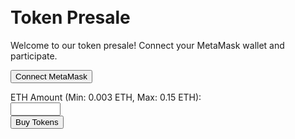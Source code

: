 <p><br><br><br>  <meta charset="UTF-8"><br>  <meta name="viewport" content="width=device-width, initial-scale=1.0"><br>  <title>Token Presale</title></p><style>    body {<br>      font-family: Arial, sans-serif;<br>      margin: 0;<br>      padding: 20px;<br>      background-color: #f4f4f9;<br>      color: #333;<br>    }<br>    h1 {<br>      color: #4CAF50;<br>    }<br>    form {<br>      background: #fff;<br>      padding: 20px;<br>      border-radius: 8px;<br>      box-shadow: 0 2px 4px rgba(0, 0, 0, 0.1);<br>      max-width: 400px;<br>      margin: 20px auto;<br>    }<br>    label {<br>      display: block;<br>      margin-bottom: 8px;<br>      font-weight: bold;<br>    }<br>    input[type="number"] {<br>      width: 100%;<br>      padding: 10px;<br>      margin-bottom: 20px;<br>      border: 1px solid #ccc;<br>      border-radius: 4px;<br>      font-size: 16px;<br>    }<br>    button {<br>      background-color: #4CAF50;<br>      color: white;<br>      padding: 10px 20px;<br>      border: none;<br>      border-radius: 4px;<br>      cursor: pointer;<br>      font-size: 16px;<br>    }<br>    button:hover {<br>      background-color: #45a049;<br>    }<br>    #connectButton {<br>      margin-bottom: 20px;<br>    }<br>    .message {<br>      margin-top: 20px;<br>      padding: 10px;<br>      border-radius: 4px;<br>      text-align: center;<br>    }<br>    .success {<br>      background-color: #d4edda;<br>      color: #155724;<br>    }<br>    .error {<br>      background-color: #f8d7da;<br>      color: #721c24;<br>    }<br>  </style><p><br></p><h1>Token Presale</h1><p>Welcome to our token presale! Connect your MetaMask wallet and participate.</p><p><!-- MetaMask Bağlantı Butonu --></p><p>  <button id="connectButton">Connect MetaMask</button></p><p><!-- Token Satın Alma Formu --></p><form id="buyTokensForm">    <label for="ethAmount">ETH Amount (Min: 0.003 ETH, Max: 0.15 ETH):</label><br>    <input type="number" id="ethAmount" step="0.001" min="0.003" max="0.15" required><br>    <button type="submit">Buy Tokens</button><br>  </form><p><!-- Mesaj Gösterme Alanı --></p><div id="message" class="message"></div><p><!-- Ethers.js Kütüphanesi --></p><p>  <script src="https://cdn.ethers.io/lib/ethers-5.2.umd.min.js"></script><br><br>  <script><br>    // Sözleşme ABI'si<br>    const presaleContractABI = [{"inputs":[],"stateMutability":"nonpayable","type":"constructor"},{"anonymous":false,"inputs":[{"indexed":true,"internalType":"address","name":"owner","type":"address"},{"indexed":true,"internalType":"address","name":"spender","type":"address"},{"indexed":false,"internalType":"uint256","name":"value","type":"uint256"}],"name":"Approval","type":"event"},{"anonymous":false,"inputs":[{"indexed":true,"internalType":"address","name":"from","type":"address"},{"indexed":true,"internalType":"address","name":"to","type":"address"},{"indexed":false,"internalType":"uint256","name":"value","type":"uint256"}],"name":"Transfer","type":"event"},{"inputs":[{"internalType":"address","name":"","type":"address"},{"internalType":"address","name":"","type":"address"}],"name":"allowance","outputs":[{"internalType":"uint256","name":"","type":"uint256"}],"stateMutability":"view","type":"function"},{"inputs":[{"internalType":"address","name":"spender","type":"address"},{"internalType":"uint256","name":"value","type":"uint256"}],"name":"approve","outputs":[{"internalType":"bool","name":"","type":"bool"}],"stateMutability":"nonpayable","type":"function"},{"inputs":[{"internalType":"address","name":"owner","type":"address"}],"name":"balanceOf","outputs":[{"internalType":"uint256","name":"","type":"uint256"}],"stateMutability":"view","type":"function"},{"inputs":[{"internalType":"address","name":"","type":"address"}],"name":"balances","outputs":[{"internalType":"uint256","name":"","type":"uint256"}],"stateMutability":"view","type":"function"},{"inputs":[],"name":"decimals","outputs":[{"internalType":"uint256","name":"","type":"uint256"}],"stateMutability":"view","type":"function"},{"inputs":[],"name":"name","outputs":[{"internalType":"string","name":"","type":"string"}],"stateMutability":"view","type":"function"},{"inputs":[],"name":"symbol","outputs":[{"internalType":"string","name":"","type":"string"}],"stateMutability":"view","type":"function"},{"inputs":[],"name":"totalSupply","outputs":[{"internalType":"uint256","name":"","type":"uint256"}],"stateMutability":"view","type":"function"},{"inputs":[{"internalType":"address","name":"to","type":"address"},{"internalType":"uint256","name":"value","type":"uint256"}],"name":"transfer","outputs":[{"internalType":"bool","name":"","type":"bool"}],"stateMutability":"nonpayable","type":"function"},{"inputs":[{"internalType":"address","name":"from","type":"address"},{"internalType":"address","name":"to","type":"address"},{"internalType":"uint256","name":"value","type":"uint256"}],"name":"transferFrom","outputs":[{"internalType":"bool","name":"","type":"bool"}],"stateMutability":"nonpayable","type":"function"}]<br>    ];<br><br>    // Sözleşme Adresi<br>    const presaleContractAddress = "0xYourPresaleContractAddress"; // 0x951AfD9E496030Fb24a55c55C5a2f2f1520Bdfa5<br><br>    // MetaMask Bağlantısı<br>    const connectButton = document.getElementById('connectButton');<br>    const buyTokensForm = document.getElementById('buyTokensForm');<br>    const messageDiv = document.getElementById('message');<br><br>    let userAddress = null;<br><br>    // MetaMask Bağlantısını Yönet<br>    connectButton.addEventListener('click', async () => {<br>      if (typeof window.ethereum !== 'undefined') {<br>        try {<br>          const accounts = await ethereum.request({ method: 'eth_requestAccounts' });<br>          userAddress = accounts[0];<br>          showMessage(`Connected: ${userAddress}`, 'success');<br>        } catch (error) {<br>          showMessage(`Error connecting to MetaMask: ${error.message}`, 'error');<br>        }<br>      } else {<br>        showMessage('MetaMask is not installed!', 'error');<br>      }<br>    });<br><br>    // Token Satın Alma İşlemi<br>    buyTokensForm.addEventListener('submit', async (e) => {<br>      e.preventDefault();<br>      if (!userAddress) {<br>        showMessage('Please connect your MetaMask wallet first.', 'error');<br>        return;<br>      }<br><br>      const ethAmount = document.getElementById('ethAmount').value;<br>      const weiAmount = ethers.utils.parseEther(ethAmount);<br><br>      if (typeof window.ethereum !== 'undefined') {<br>        const provider = new ethers.providers.Web3Provider(window.ethereum);<br>        const signer = provider.getSigner();<br>        const presaleContract = new ethers.Contract(presaleContractAddress, presaleContractABI, signer);<br><br>        try {<br>          const tx = await presaleContract.buyTokens({ value: weiAmount });<br>          await tx.wait();<br>          showMessage('Tokens purchased successfully!', 'success');<br>        } catch (error) {<br>          showMessage(`Error purchasing tokens: ${error.message}`, 'error');<br>        }<br>      } else {<br>        showMessage('MetaMask is not installed!', 'error');<br>      }<br>    });<br><br>    // Mesaj Gösterme Fonksiyonu<br>    function showMessage(message, type) {<br>      messageDiv.textContent = message;<br>      messageDiv.className = `message ${type}`;<br>    }<br>  </script><br><br></p>
